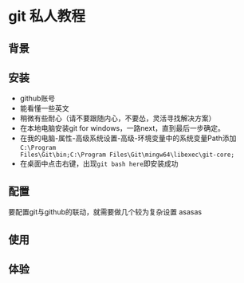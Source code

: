 # git 私人教程

## 背景

## 安装
- github账号
- 能看懂一些英文
- 稍微有些耐心（请不要跟随内心，不要怂，灵活寻找解决方案）
- 在本地电脑安装git for windows，一路next，直到最后一步确定。
- 在我的电脑-属性-高级系统设置-高级-环境变量中的系统变量Path添加<code>C:\Program Files\Git\bin;C:\Program Files\Git\mingw64\libexec\git-core;</code>
- 在桌面中点击右键，出现<code>git bash here</code>即安装成功

## 配置
要配置git与github的联动，就需要做几个较为复杂设置 asasas

## 使用

## 体验

